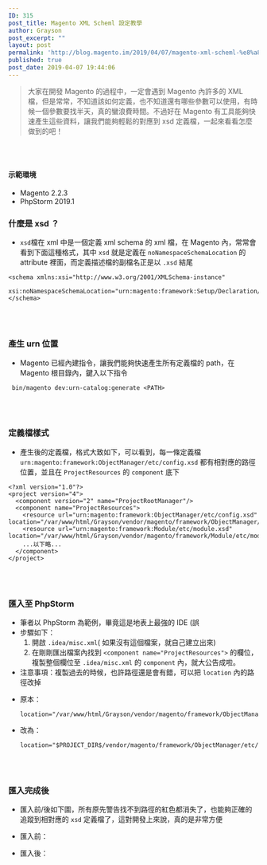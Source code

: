 ```yaml
---
ID: 315
post_title: Magento XML Scheml 設定教學
author: Grayson
post_excerpt: ""
layout: post
permalink: 'http://blog.magento.im/2019/04/07/magento-xml-scheml-%e8%a8%ad%e5%ae%9a%e6%95%99%e5%ad%b8/'
published: true
post_date: 2019-04-07 19:44:06
---
```

<blockquote>
  大家在開發 Magento 的過程中，一定會遇到 Magento 內許多的 XML 檔，但是常常，不知道該如何定義，也不知道還有哪些參數可以使用，有時候一個參數要找半天，真的蠻浪費時間。不過好在 Magento 有工具能夠快速產生這些資料，讓我們能夠輕鬆的對應到 xsd 定義檔，一起來看看怎麼做到的吧！
</blockquote>

<br><br>

<h4>示範環境</h4>

<ul>
<li>Magento 2.2.3</li>
<li>PhpStorm 2019.1</li>
</ul>

<h3>什麼是 xsd ？</h3>

<ul>
<li><code>xsd</code>檔在 xml 中是一個定義 xml schema 的 xml 檔，在 Magento 內，常常會看到下面這種格式，其中 <code>xsd</code> 就是定義在 <code>noNamespaceSchemaLocation</code> 的 attribute 裡面，而定義描述檔的副檔名正是以 <code>.xsd</code> 結尾</li>
</ul>

<pre class="line-numbers prism-highlight" data-start="1"><code class="language-xml">&lt;schema xmlns:xsi="http://www.w3.org/2001/XMLSchema-instance"
        xsi:noNamespaceSchemaLocation="urn:magento:framework:Setup/Declaration/Schema/etc/schema.xsd"&gt;
&lt;/schema&gt;
</code></pre>

<br><br>

<h3>產生 urn 位置</h3>

<ul>
<li>Magento 已經內建指令，讓我們能夠快速產生所有定義檔的 path，在 Magento 根目錄內，鍵入以下指令</li>
</ul>

<pre class="line-numbers prism-highlight" data-start="1"><code class="language-sh"> bin/magento dev:urn-catalog:generate &lt;PATH&gt;
</code></pre>

<br><br>

<h3>定義檔樣式</h3>

<ul>
<li>產生後的定義檔，格式大致如下，可以看到，每一條定義檔 <code>urn:magento:framework:ObjectManager/etc/config.xsd</code> 都有相對應的路徑位置，並且在 <code>ProjectResources</code> 的 <code>component</code> 底下</li>
</ul>

<pre class="line-numbers prism-highlight" data-start="1"><code class="language-xml">&lt;?xml version="1.0"?&gt;
&lt;project version="4"&gt;
  &lt;component version="2" name="ProjectRootManager"/&gt;
  &lt;component name="ProjectResources"&gt;
    &lt;resource url="urn:magento:framework:ObjectManager/etc/config.xsd" location="/var/www/html/Grayson/vendor/magento/framework/ObjectManager/etc/config.xsd"/&gt;
    &lt;resource url="urn:magento:framework:Module/etc/module.xsd" location="/var/www/html/Grayson/vendor/magento/framework/Module/etc/module.xsd"/&gt;
    ...以下略...
  &lt;/component&gt;
&lt;/project&gt;
</code></pre>

<br><br>

<h3>匯入至 PhpStorm</h3>

<ul>
<li>筆者以 PhpStorm 為範例，畢竟這是地表上最強的 IDE (誤</li>
<li>步驟如下：

<ol>
<li>開啟 <code>.idea/misc.xml</code>( 如果沒有這個檔案，就自己建立出來)</li>
<li>在剛剛匯出檔案內找到 <code>&lt;component name="ProjectResources"&gt;</code> 的欄位，複製整個欄位至 <code>.idea/misc.xml</code> 的 <code>component</code> 內，就大公告成啦。</li>
</ol></li>
<li>注意事項：複製過去的時候，也許路徑還是會有錯，可以把 <code>location</code> 內的路徑改掉</p></li>
<li><p>原本：

<pre class="line-numbers prism-highlight" data-start="1"><code class="language-xml">location="/var/www/html/Grayson/vendor/magento/framework/ObjectManager/etc/config.xsd"/&gt;
</code></pre></li>
<li>改為：

<pre class="line-numbers prism-highlight" data-start="1"><code class="language-xml">location="$PROJECT_DIR$/vendor/magento/framework/ObjectManager/etc/config.xsd"/&gt;
</code></pre>

<p><br><br></p></li>
</ul>

<h3>匯入完成後</h3>

<ul>
<li><p>匯入前/後如下圖，所有原先警告找不到路徑的紅色都消失了，也能夠正確的追蹤到相對應的 <code>xsd</code> 定義檔了，這對開發上來說，真的是非常方便</p></li>
<li><p>匯入前：
<img src="http://blog.magento.im/wp-content/uploads/2019/04/before-1024x602.png" alt="" /></p></li>
<li><p>匯入後：
<img src="http://blog.magento.im/wp-content/uploads/2019/04/after-1024x575.png" alt="" /></p></li>
</ul>